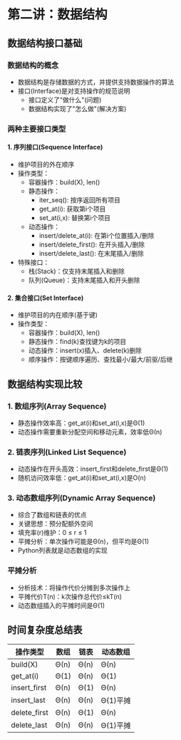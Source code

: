 # 第二讲：数据结构

## 数据结构接口基础

### 数据结构的概念
- 数据结构是存储数据的方式，并提供支持数据操作的算法
- 接口(Interface)是对支持操作的规范说明
  - 接口定义了"做什么"(问题)
  - 数据结构实现了"怎么做"(解决方案)

### 两种主要接口类型

#### 1. 序列接口(Sequence Interface)
- 维护项目的外在顺序
- 操作类型：
  - 容器操作：build(X), len()
  - 静态操作：
    - iter_seq(): 按序返回所有项目
    - get_at(i): 获取第i个项目 
    - set_at(i,x): 替换第i个项目
  - 动态操作：
    - insert/delete_at(i): 在第i个位置插入/删除
    - insert/delete_first(): 在开头插入/删除
    - insert/delete_last(): 在末尾插入/删除
- 特殊接口：
  - 栈(Stack)：仅支持末尾插入和删除
  - 队列(Queue)：支持末尾插入和开头删除

#### 2. 集合接口(Set Interface)
- 维护项目的内在顺序(基于键)
- 操作类型：
  - 容器操作：build(X), len()
  - 静态操作：find(k)查找键为k的项目
  - 动态操作：insert(x)插入、delete(k)删除
  - 顺序操作：按键顺序遍历、查找最小/最大/前驱/后继

## 数据结构实现比较

### 1. 数组序列(Array Sequence)
- 静态操作效率高：get_at(i)和set_at(i,x)是Θ(1)
- 动态操作需要重新分配空间和移动元素，效率低Θ(n)

### 2. 链表序列(Linked List Sequence)
- 动态操作在开头高效：insert_first和delete_first是Θ(1)
- 随机访问效率低：get_at(i)和set_at(i,x)是O(n)

### 3. 动态数组序列(Dynamic Array Sequence)
- 综合了数组和链表的优点
- 关键思想：预分配额外空间
- 填充率(r)维护：0 ≤ r ≤ 1
- 平摊分析：单次操作可能是Θ(n)，但平均是Θ(1)
- Python列表就是动态数组的实现

### 平摊分析
- 分析技术：将操作代价分摊到多次操作上
- 平摊代价T(n)：k次操作总代价≤kT(n)
- 动态数组插入的平摊时间是Θ(1)

## 时间复杂度总结表

操作类型 | 数组 | 链表 | 动态数组
---------|------|------|----------
build(X) | Θ(n) | Θ(n) | Θ(n)
get_at(i) | Θ(1) | Θ(n) | Θ(1)
insert_first | Θ(n) | Θ(1) | Θ(n)
insert_last | Θ(n) | Θ(n) | Θ(1)平摊
delete_first | Θ(n) | Θ(1) | Θ(n)
delete_last | Θ(n) | Θ(n) | Θ(1)平摊
